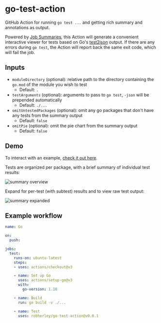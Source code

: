 # go-test-action

GitHub Action for running `go test ...` and getting rich summary and annotations as output.

Powered by [Job Summaries](https://github.blog/2022-05-09-supercharging-github-actions-with-job-summaries/), this Action will generate a convenient interactive viewer for tests based on Go's [test2json](https://pkg.go.dev/cmd/test2json) output. If there are any errors during `go test`, the Action will report back the same exit code, which will fail the job.

## Inputs

- `moduleDirectory` (optional): relative path to the directory containing the `go.mod` of the module you wish to test
  - Default: `.`
- `testArguments` (optional): arguments to pass to `go test`, `-json` will be prepended automatically
  - Default: `./...`
- `omitUntestedPackages` (optional): omit any go packages that don't have any tests from the summary output
  - Default: `false`
- `omitPie` (optional): omit the pie chart from the summary output
  - Default: `false`

## Demo

To interact with an example, [check it out here](https://github.com/robherley/go-test-example/actions/runs/2647255176/attempts/1).

Tests are organized per package, with a brief summary of individual test results:

![summary overview](docs/img/overview.png)

Expand for per-test (with subtest) results and to view raw test output:

![summary expanded](docs/img/expanded.png)

## Example workflow

```yaml
name: Go

on:
  push:

jobs:
  test:
    runs-on: ubuntu-latest
    steps:
    - uses: actions/checkout@v3

    - name: Set up Go
      uses: actions/setup-go@v3
      with:
        go-version: 1.18

    - name: Build
      run: go build -v ./...

    - name: Test
      uses: robherley/go-test-action@v0.0.1
```

